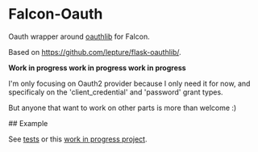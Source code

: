 # Falcon-Oauth

Oauth wrapper around [oauthlib](https://github.com/idan/oauthlib/) for Falcon.

Based on https://github.com/lepture/flask-oauthlib/.

**Work in progress work in progress work in progress**

I'm only focusing on Oauth2 provider because I only need it for now,
and specificaly on the 'client_credential' and 'password' grant types.

But anyone that want to work on other parts is more than welcome :)

## Example

See [tests](https://github.com/yohanboniface/falcon-oauth/blob/master/tests/provider/oauth2/test_provider.py)
or this [work in progress project](https://github.com/etalab/ban/blob/master/ban/http/auth.py).
